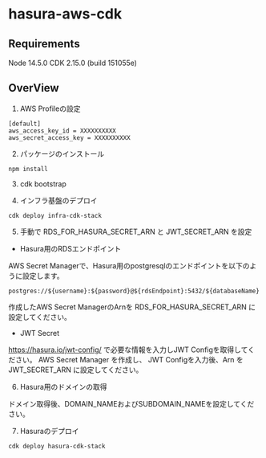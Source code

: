# hasura-aws-cdk

## Requirements

Node 14.5.0
CDK 2.15.0 (build 151055e)

## OverView

1. AWS Profileの設定

```
[default]
aws_access_key_id = XXXXXXXXXX
aws_secret_access_key = XXXXXXXXXX
```

2. パッケージのインストール

```shell
npm install
```

3. cdk bootstrap

4. インフラ基盤のデプロイ

```shell
cdk deploy infra-cdk-stack
```

5. 手動で RDS_FOR_HASURA_SECRET_ARN と JWT_SECRET_ARN を設定

- Hasura用のRDSエンドポイント

AWS Secret Managerで、Hasura用のpostgresqlのエンドポイントを以下のように設定します。

```
postgres://${username}:${password}@${rdsEndpoint}:5432/${databaseName}
```

作成したAWS Secret ManagerのArnを RDS_FOR_HASURA_SECRET_ARN に設定してください。

- JWT Secret

https://hasura.io/jwt-config/ で必要な情報を入力しJWT Configを取得してください。
AWS Secret Manager を作成し、 JWT Configを入力後、Arn を JWT_SECRET_ARN に設定してください。

6. Hasura用のドメインの取得

ドメイン取得後、DOMAIN_NAMEおよびSUBDOMAIN_NAMEを設定してください。

7. Hasuraのデプロイ

```shell
cdk deploy hasura-cdk-stack
```
